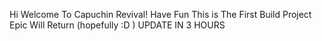 Hi Welcome To Capuchin Revival! Have Fun This is The First Build Project Epic Will Return (hopefully :D ) UPDATE IN 3 HOURS
